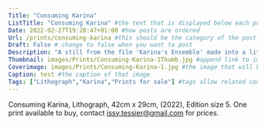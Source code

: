 ```yaml
---
Title: "Consuming Karina"
ListTitle: "Consuming Karina" #the text that is displayed below each post on the list pages
Date: 2022-02-27T19:28:47+01:00 #how posts are ordered 
Url: /prints/consuming-karina #this should be the category of the post and then the file name e.g. /print/printfilename
Draft: False # change to false when you want to post
Description: "A still from the film 'Karina's Ensemble' made into a lithograph." #Description of the post
Thumbnail: images/Prints/Consuming-Karina-1Thumb.jpg #append link to image that will be shown on the list page
Coverimage: images/Prints/Consuming-Karina-1.jpg #the image that will be displayed at the top of the post
Caption: test #the caption of that image
Tags: ["Lithograph","Karina","Prints for sale"] #tags allow related content to be grouped together, add more by adding a comma to the latest tag
---
```

Consuming Karina, Lithograph, 42cm x 29cm, (2022), Edition size 5.
One print available to buy, contact issy.tessier@gmail.com for prices.
